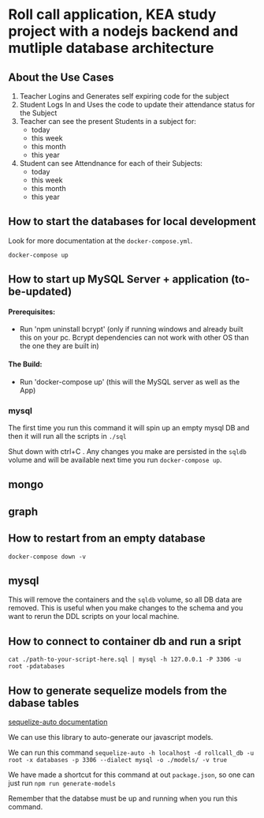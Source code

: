 # Roll call application, KEA study project with a nodejs backend and mutliple database architecture

## About the Use Cases

1. Teacher Logins and Generates self expiring code for the subject
2. Student Logs In and Uses the code to update their attendance status for the Subject
3. Teacher can see the present Students in a subject for:
   - today
   - this week
   - this month
   - this year
4. Student can see Attendnance for each of their Subjects:
   - today
   - this week
   - this month
   - this year

## How to start the databases for local development

Look for more documentation at the `docker-compose.yml`.

```
docker-compose up
```

## How to start up MySQL Server + application (to-be-updated)

#### Prerequisites: 
- Run 'npm uninstall bcrypt' (only if running windows and already built this on your pc. Bcrypt dependencies can not work with other OS than the one they are built in)

#### The Build:
- Run 'docker-compose up' (this will the MySQL server as well as the App)

### mysql

The first time you run this command it will spin up an empty mysql DB and then it will run all the scripts in `./sql`

Shut down with ctrl+C . Any changes you make are persisted in the `sqldb` volume and will be available next time you run `docker-compose up`.

## mongo

## graph

## How to restart from an empty database

```
docker-compose down -v
```

## mysql

This will remove the containers and the `sqldb` volume, so all DB data are removed.
This is useful when you make changes to the schema and you want to rerun the DDL scripts on your local machine.

## How to connect to container db and run a sript

```
cat ./path-to-your-script-here.sql | mysql -h 127.0.0.1 -P 3306 -u root -pdatabases
```

## How to generate sequelize models from the dabase tables

[sequelize-auto documentation](https://www.npmjs.com/package/sequelize-auto)

We can use this library to auto-generate our javascript models.

We can run this command `sequelize-auto -h localhost -d rollcall_db -u root -x databases -p 3306 --dialect mysql -o ./models/ -v true`

We have made a shortcut for this command at out `package.json`, so one can just run `npm run generate-models`

Remember that the databse must be up and running when you run this command.
